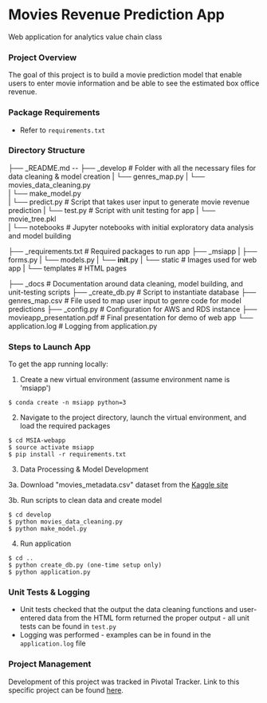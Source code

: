 # Movies Revenue Prediction App

Web application for analytics value chain class

### Project Overview
The goal of this project is to build a movie prediction model that enable users to enter movie information and be able to see the estimated box office revenue.

### Package Requirements

* Refer to ```requirements.txt```

### Directory Structure

├── _README.md --
├── _develop                        # Folder with all the necessary files for data cleaning & model creation
|   └── genres_map.py
|   └── movies_data_cleaning.py     
|   └── make_model.py               
|   └── predict.py                  # Script that takes user input to generate movie revenue prediction
|   └── test.py                     # Script with unit testing for app
|   └── movie_tree.pkl             
|   └── notebooks                   # Jupyter notebooks with initial exploratory data analysis and model building

├── _requirements.txt               # Required packages to run app
├── _msiapp
|   ├── forms.py
|   └── models.py
|   └── __init__.py
|   └── static                      # Images used for web app
|   └── templates                   # HTML pages

├── _docs                           # Documentation around data cleaning, model building, and unit-testing scripts
├── _create_db.py                   # Script to instantiate database
├── genres_map.csv                  # File used to map user input to genre code for model predictions
├── _config.py                      # Configuration for AWS and RDS instance
├── movieapp_presentation.pdf       # Final presentation for demo of web app
└── application.log                 # Logging from application.py

### Steps to Launch App
To get the app running locally:

1. Create a new virtual environment (assume environment name is 'msiapp')
```
$ conda create -n msiapp python=3
```

2. Navigate to the project directory, launch the virtual environment, and load the required packages

```
$ cd MSIA-webapp
$ source activate msiapp
$ pip install -r requirements.txt
```

3. Data Processing & Model Development

3a. Download "movies_metadata.csv" dataset from the [Kaggle site](https://www.kaggle.com/rounakbanik/the-movies-dataset/data)

3b. Run scripts to clean data and create model

```
$ cd develop
$ python movies_data_cleaning.py
$ python make_model.py
```
4. Run application

```
$ cd ..
$ python create_db.py (one-time setup only)
$ python application.py
```
### Unit Tests & Logging
* Unit tests checked that the output the data cleaning functions and user-entered data from the HTML form returned the proper output - all unit tests can be found in ```test.py```
* Logging was performed - examples can be in found in the ```application.log``` file

### Project Management
Development of this project was tracked in Pivotal Tracker. Link to this specific project can be found 
[here](https://www.pivotaltracker.com/n/projects/2143653).
